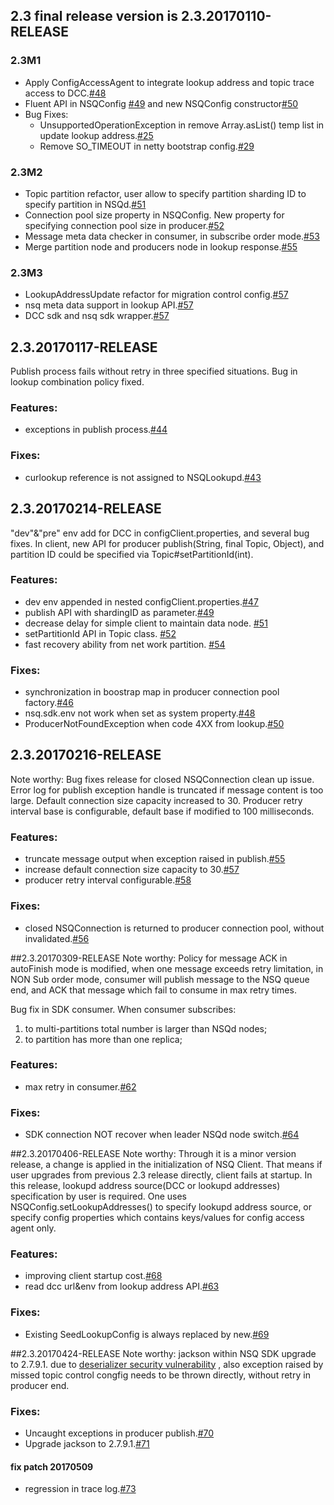 ## 2.3 final release version is 2.3.20170110-RELEASE
### 2.3M1
+ Apply ConfigAccessAgent to integrate lookup address and topic trace access to DCC.[#48](http://gitlab.qima-inc.com/paas/nsq-client-java/merge_requests/48)
+ Fluent API in NSQConfig [#49](http://gitlab.qima-inc.com/paas/nsq-client-java/merge_requests/49) and new NSQConfig constructor[#50](http://gitlab.qima-inc.com/paas/nsq-client-java/merge_requests/50)
+ Bug Fixes:
    - UnsupportedOperationException in remove Array.asList() temp list in update lookup address.[#25](http://gitlab.qima-inc.com/paas/nsq-client-java/issues/25)
    - Remove SO_TIMEOUT in netty bootstrap config.[#29](http://gitlab.qima-inc.com/paas/nsq-client-java/issues/29)
    
### 2.3M2
+ Topic partition refactor, user allow to specify partition sharding ID to specify partition in NSQd.[#51](http://gitlab.qima-inc.com/paas/nsq-client-java/merge_requests/51)
+ Connection pool size property in NSQConfig. New property for specifying connection pool size in producer.[#52](http://gitlab.qima-inc.com/paas/nsq-client-java/merge_requests/52)
+ Message meta data checker in consumer, in subscribe order mode.[#53](http://gitlab.qima-inc.com/paas/nsq-client-java/merge_requests/53)
+ Merge partition node and producers node in lookup response.[#55](http://gitlab.qima-inc.com/paas/nsq-client-java/merge_requests/55)

### 2.3M3
+ LookupAddressUpdate refactor for migration control config.[#57](http://gitlab.qima-inc.com/paas/nsq-client-java/merge_requests/57)
+ nsq meta data support in lookup API.[#57](http://gitlab.qima-inc.com/paas/nsq-client-java/merge_requests/57)
+ DCC sdk and nsq sdk wrapper.[#57](http://gitlab.qima-inc.com/paas/nsq-client-java/merge_requests/57)

## 2.3.20170117-RELEASE
Publish process fails without retry in three specified situations. Bug in lookup combination policy fixed.
### Features:
+ exceptions in publish process.[#44](http://gitlab.qima-inc.com/paas/nsq-client-java/issues/44)
### Fixes:
+ curlookup reference is not assigned to NSQLookupd.[#43](http://gitlab.qima-inc.com/paas/nsq-client-java/issues/43)

## 2.3.20170214-RELEASE
"dev"&"pre" env add for DCC in configClient.properties, and several bug fixes. In client, new API for producer publish(String, final Topic, Object), and
partition ID could be specified via Topic#setPartitionId(int).
### Features:
+ dev env appended in nested configClient.properties.[#47](http://gitlab.qima-inc.com/paas/nsq-client-java/issues/47)
+ publish API with shardingID as parameter.[#49](http://gitlab.qima-inc.com/paas/nsq-client-java/issues/49)
+ decrease delay for simple client to maintain data node. [#51](http://gitlab.qima-inc.com/paas/nsq-client-java/issues/51)
+ setPartitionId API in Topic class. [#52]((http://gitlab.qima-inc.com/paas/nsq-client-java/issues/52))
+ fast recovery ability from net work partition. [#54](http://gitlab.qima-inc.com/paas/nsq-client-java/issues/54)
### Fixes:
+ synchronization in boostrap map in producer connection pool factory.[#46](http://gitlab.qima-inc.com/paas/nsq-client-java/issues/46)
+ nsq.sdk.env not work when set as system property.[#48](http://gitlab.qima-inc.com/paas/nsq-client-java/issues/48)
+ ProducerNotFoundException when code 4XX from lookup.[#50](http://gitlab.qima-inc.com/paas/nsq-client-java/issues/50) 

## 2.3.20170216-RELEASE
Note worthy:
Bug fixes release for closed NSQConnection clean up issue.
Error log for publish exception handle is truncated if message content is too large.
Default connection size capacity increased to 30.
Producer retry interval base is configurable, default base if modified to 100 milliseconds.
### Features:
+ truncate message output when exception raised in publish.[#55](http://gitlab.qima-inc.com/paas/nsq-client-java/issues/55)
+ increase default connection size capacity to 30.[#57](http://gitlab.qima-inc.com/paas/nsq-client-java/issues/57)
+ producer retry interval configurable.[#58](http://gitlab.qima-inc.com/paas/nsq-client-java/issues/58)
### Fixes:
+ closed NSQConnection is returned to producer connection pool, without invalidated.[#56](http://gitlab.qima-inc.com/paas/nsq-client-java/issues/56)

##2.3.20170309-RELEASE
Note worthy:
Policy for message ACK in autoFinish mode is modified, when one message exceeds retry limitation, in NON Sub order mode,
consumer will publish message to the NSQ queue end, and ACK that message which fail to consume in max retry times.

Bug fix in SDK consumer. When consumer subscribes:
   1. to multi-partitions total number is larger than NSQd nodes;
   2. to partition has more than one replica;
### Features:
+ max retry in consumer.[#62](http://gitlab.qima-inc.com/paas/nsq-client-java/issues/62)
### Fixes:
+ SDK connection NOT recover when leader NSQd node switch.[#64](http://gitlab.qima-inc.com/paas/nsq-client-java/issues/64)

##2.3.20170406-RELEASE
Note worthy:
Through it is a minor version release, a change is applied in the initialization of NSQ Client. That means if user upgrades from previous 2.3 release directly,
client fails at startup. In this release, lookupd address source(DCC or lookupd addresses) specification by user is required. One uses NSQConfig.setLookupAddresses()
to specify lookupd address source, or specify config properties which contains keys/values for config access agent only.

### Features:
+ improving client startup cost.[#68](http://gitlab.qima-inc.com/paas/nsq-client-java/issues/68)
+ read dcc url&env from lookup address API.[#63](http://gitlab.qima-inc.com/paas/nsq-client-java/issues/63)

### Fixes:
+ Existing SeedLookupConfig is always replaced by new.[#69](http://gitlab.qima-inc.com/paas/nsq-client-java/issues/69)

##2.3.20170424-RELEASE
Note worthy:
jackson within NSQ SDK upgrade to 2.7.9.1. due to [deserializer security vulnerability](https://github.com/FasterXML/jackson-databind/issues/1599)
, also exception raised by missed topic control congfig needs to be thrown directly, without retry in producer end.

### Fixes:
+ Uncaught exceptions in producer publish.[#70](http://gitlab.qima-inc.com/paas/nsq-client-java/issues/70)
+ Upgrade jackson to 2.7.9.1.[#71](http://gitlab.qima-inc.com/paas/nsq-client-java/issues/71)

#### fix patch 20170509
+ regression in trace log.[#73](http://gitlab.qima-inc.com/paas/nsq-client-java/issues/73)

